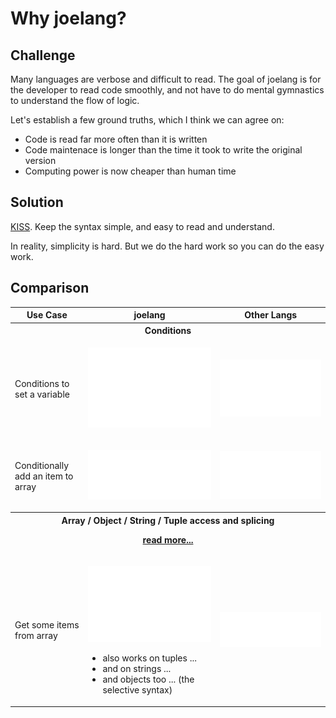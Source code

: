 # Why joelang?

## Challenge
Many languages are verbose and difficult to read. The goal of joelang is for the developer to read code smoothly, and not have to do mental gymnastics to understand the flow of logic.

Let's establish a few ground truths, which I think we can agree on:
- Code is read far more often than it is written
- Code maintenace is longer than the time it took to write the original version
- Computing power is now cheaper than human time


## Solution
[KISS](https://en.wikipedia.org/wiki/KISS_principle). Keep the syntax simple, and easy to read and understand.

In reality, simplicity is hard. But we do the hard work so you can do the easy work.

## Comparison

<table>
    <tr>
        <th>Use Case</th>
        <th>joelang</th>
        <th>Other Langs</th>
    </tr>
    <tr><th colspan="3">Conditions</th></tr>
    <tr>
        <td>Conditions to set a variable</td>
        <td>

![image](assets/joelang-when.svg)

</td>
<td>

![image](assets/js-switch.svg)

</td>
</tr>

<tr>
    <td>Conditionally add an item to array</td>
    <td>

![image](assets/joelang-conditional-arrays.svg)

</td>
<td>

![image](assets/js-conditional-arrays.svg)

</td>
</tr>
<tr><th colspan="3">Array / Object / String / Tuple access and splicing

[read more...](guide/types/access.md)
</th></tr>
<tr><td>Get some items from array</td><td>

![image](assets/joelang-access.svg)

- also works on tuples ...
- and on strings ...
- and objects too ... (the selective syntax)

</td>
<td>

![image](assets/js-access.svg)

</td>
</tr>
</table>
